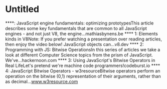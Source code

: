 # Untitled

****: JavaScript engine fundamentals: optimizing prototypesThis article describes some key fundamentals that are common to all JavaScript engines - and not just V8, the engine…mathiasbynens.be
**** 1: Elements kinds in V8Note: If you prefer watching a presentation over reading articles, then enjoy the video below! JavaScript objects can…v8.dev
**** 2: Programming with JS: Bitwise OperationsIn this series of articles we take a look at different Computer Science topics from the prism of JavaScript. We've…hackernoon.com
**** 3: Using JavaScript's Bitwise Operators in Real LifeLet's pretend we're machine code programmers!codeburst.io
**** 4: JavaScript Bitwise Operators - w3resourceBitwise operators perform an operation on the bitwise (0,1) representation of their arguments, rather than as decimal…www.w3resource.com

